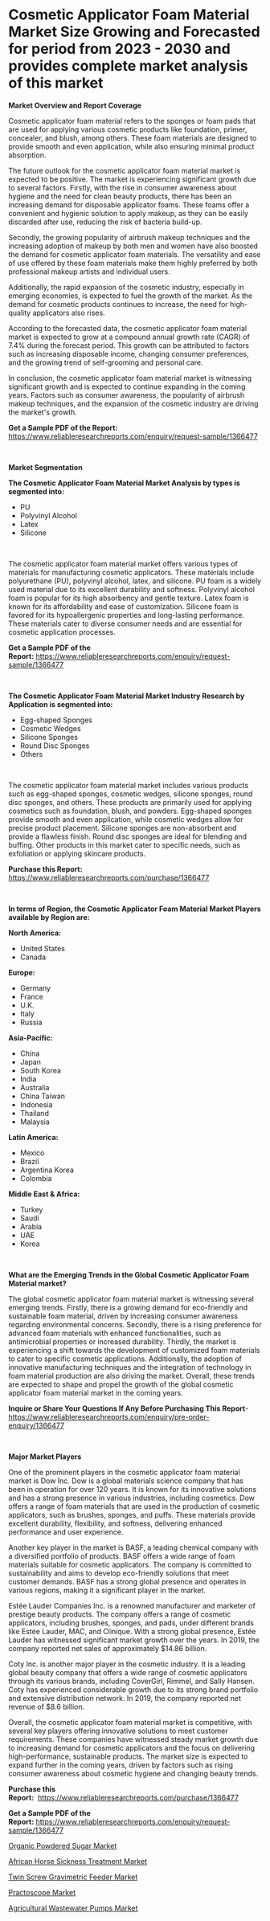 <p><h1>Cosmetic Applicator Foam Material Market Size Growing and Forecasted for period from 2023 - 2030 and provides complete market analysis of this market</h1></p><p><strong>Market Overview and Report Coverage</strong></p>
<p><p>Cosmetic applicator foam material refers to the sponges or foam pads that are used for applying various cosmetic products like foundation, primer, concealer, and blush, among others. These foam materials are designed to provide smooth and even application, while also ensuring minimal product absorption.</p><p>The future outlook for the cosmetic applicator foam material market is expected to be positive. The market is experiencing significant growth due to several factors. Firstly, with the rise in consumer awareness about hygiene and the need for clean beauty products, there has been an increasing demand for disposable applicator foams. These foams offer a convenient and hygienic solution to apply makeup, as they can be easily discarded after use, reducing the risk of bacteria build-up.</p><p>Secondly, the growing popularity of airbrush makeup techniques and the increasing adoption of makeup by both men and women have also boosted the demand for cosmetic applicator foam materials. The versatility and ease of use offered by these foam materials make them highly preferred by both professional makeup artists and individual users.</p><p>Additionally, the rapid expansion of the cosmetic industry, especially in emerging economies, is expected to fuel the growth of the market. As the demand for cosmetic products continues to increase, the need for high-quality applicators also rises.</p><p>According to the forecasted data, the cosmetic applicator foam material market is expected to grow at a compound annual growth rate (CAGR) of 7.4% during the forecast period. This growth can be attributed to factors such as increasing disposable income, changing consumer preferences, and the growing trend of self-grooming and personal care.</p><p>In conclusion, the cosmetic applicator foam material market is witnessing significant growth and is expected to continue expanding in the coming years. Factors such as consumer awareness, the popularity of airbrush makeup techniques, and the expansion of the cosmetic industry are driving the market's growth.</p></p>
<p><strong>Get a Sample PDF of the Report:</strong> <a href="https://www.reliableresearchreports.com/enquiry/request-sample/1366477">https://www.reliableresearchreports.com/enquiry/request-sample/1366477</a></p>
<p>&nbsp;</p>
<p><strong>Market Segmentation</strong></p>
<p><strong>The Cosmetic Applicator Foam Material Market Analysis by types is segmented into:</strong></p>
<p><ul><li>PU</li><li>Polyvinyl Alcohol</li><li>Latex</li><li>Silicone</li></ul></p>
<p>&nbsp;</p>
<p><p>The cosmetic applicator foam material market offers various types of materials for manufacturing cosmetic applicators. These materials include polyurethane (PU), polyvinyl alcohol, latex, and silicone. PU foam is a widely used material due to its excellent durability and softness. Polyvinyl alcohol foam is popular for its high absorbency and gentle texture. Latex foam is known for its affordability and ease of customization. Silicone foam is favored for its hypoallergenic properties and long-lasting performance. These materials cater to diverse consumer needs and are essential for cosmetic application processes.</p></p>
<p><strong>Get a Sample PDF of the Report:</strong>&nbsp;<a href="https://www.reliableresearchreports.com/enquiry/request-sample/1366477">https://www.reliableresearchreports.com/enquiry/request-sample/1366477</a></p>
<p>&nbsp;</p>
<p><strong>The Cosmetic Applicator Foam Material Market Industry Research by Application is segmented into:</strong></p>
<p><ul><li>Egg-shaped Sponges</li><li>Cosmetic Wedges</li><li>Silicone Sponges</li><li>Round Disc Sponges</li><li>Others</li></ul></p>
<p>&nbsp;</p>
<p><p>The cosmetic applicator foam material market includes various products such as egg-shaped sponges, cosmetic wedges, silicone sponges, round disc sponges, and others. These products are primarily used for applying cosmetics such as foundation, blush, and powders. Egg-shaped sponges provide smooth and even application, while cosmetic wedges allow for precise product placement. Silicone sponges are non-absorbent and provide a flawless finish. Round disc sponges are ideal for blending and buffing. Other products in this market cater to specific needs, such as exfoliation or applying skincare products.</p></p>
<p><strong>Purchase this Report:</strong>&nbsp; <a href="https://www.reliableresearchreports.com/purchase/1366477">https://www.reliableresearchreports.com/purchase/1366477</a></p>
<p>&nbsp;</p>
<p><strong>In terms of Region, the Cosmetic Applicator Foam Material Market Players available by Region are:</strong></p>
<p>
    <p> <strong> North America: </strong>
        <ul>
            <li>United States</li>
            <li>Canada</li>
        </ul>
        </p> 
    <p> <strong> Europe: </strong>
        <ul>
            <li>Germany</li>
            <li>France</li>
            <li>U.K.</li>
            <li>Italy</li>
            <li>Russia</li>
        </ul>
        </p> 
    <p> <strong> Asia-Pacific: </strong>
        <ul>
            <li>China</li>
            <li>Japan</li>
            <li>South Korea</li>
            <li>India</li>
            <li>Australia</li>
            <li>China Taiwan</li>
            <li>Indonesia</li>
            <li>Thailand</li>
            <li>Malaysia</li>
        </ul>
        </p> 
    <p> <strong> Latin America: </strong>
        <ul>
            <li>Mexico</li>
            <li>Brazil</li>
            <li>Argentina Korea</li>
            <li>Colombia</li>
        </ul>
        </p> 
    <p> <strong> Middle East & Africa: </strong>
        <ul>
            <li>Turkey</li>
            <li>Saudi</li>
            <li>Arabia</li>
            <li>UAE</li>
            <li>Korea</li>
        </ul>
    </p>
    </p>
<p>&nbsp;</p>
<p><strong>What are the Emerging Trends in the Global Cosmetic Applicator Foam Material market?</strong></p>
<p><p>The global cosmetic applicator foam material market is witnessing several emerging trends. Firstly, there is a growing demand for eco-friendly and sustainable foam material, driven by increasing consumer awareness regarding environmental concerns. Secondly, there is a rising preference for advanced foam materials with enhanced functionalities, such as antimicrobial properties or increased durability. Thirdly, the market is experiencing a shift towards the development of customized foam materials to cater to specific cosmetic applications. Additionally, the adoption of innovative manufacturing techniques and the integration of technology in foam material production are also driving the market. Overall, these trends are expected to shape and propel the growth of the global cosmetic applicator foam material market in the coming years.</p></p>
<p><strong>Inquire or Share Your Questions If Any Before Purchasing This Report</strong>- <a href="https://www.reliableresearchreports.com/enquiry/pre-order-enquiry/1366477">https://www.reliableresearchreports.com/enquiry/pre-order-enquiry/1366477</a></p>
<p>&nbsp;</p>
<p><strong>Major Market Players</strong></p>
<p><p>One of the prominent players in the cosmetic applicator foam material market is Dow Inc. Dow is a global materials science company that has been in operation for over 120 years. It is known for its innovative solutions and has a strong presence in various industries, including cosmetics. Dow offers a range of foam materials that are used in the production of cosmetic applicators, such as brushes, sponges, and puffs. These materials provide excellent durability, flexibility, and softness, delivering enhanced performance and user experience.</p><p>Another key player in the market is BASF, a leading chemical company with a diversified portfolio of products. BASF offers a wide range of foam materials suitable for cosmetic applicators. The company is committed to sustainability and aims to develop eco-friendly solutions that meet customer demands. BASF has a strong global presence and operates in various regions, making it a significant player in the market.</p><p>Estée Lauder Companies Inc. is a renowned manufacturer and marketer of prestige beauty products. The company offers a range of cosmetic applicators, including brushes, sponges, and pads, under different brands like Estée Lauder, MAC, and Clinique. With a strong global presence, Estée Lauder has witnessed significant market growth over the years. In 2019, the company reported net sales of approximately $14.86 billion.</p><p>Coty Inc. is another major player in the cosmetic industry. It is a leading global beauty company that offers a wide range of cosmetic applicators through its various brands, including CoverGirl, Rimmel, and Sally Hansen. Coty has experienced considerable growth due to its strong brand portfolio and extensive distribution network. In 2019, the company reported net revenue of $8.6 billion.</p><p>Overall, the cosmetic applicator foam material market is competitive, with several key players offering innovative solutions to meet customer requirements. These companies have witnessed steady market growth due to increasing demand for cosmetic applicators and the focus on delivering high-performance, sustainable products. The market size is expected to expand further in the coming years, driven by factors such as rising consumer awareness about cosmetic hygiene and changing beauty trends.</p></p>
<p><strong>Purchase this Report:</strong>&nbsp;&nbsp;<a href="https://www.reliableresearchreports.com/purchase/1366477">https://www.reliableresearchreports.com/purchase/1366477</a></p>
<p></p>
<p><strong>Get a Sample PDF of the Report:</strong>&nbsp;<a href="https://www.reliableresearchreports.com/enquiry/request-sample/1366477">https://www.reliableresearchreports.com/enquiry/request-sample/1366477</a></p>
<p><p><a href="https://www.linkedin.com/pulse/organic-powdered-sugar-market-size-2023-2030-global-hczwe/">Organic Powdered Sugar Market</a></p><p><a href="https://medium.com/@primeyash92/african-horse-sickness-treatment-market-size-cagr-trends-2024-2030-9c48f3f8ead1">African Horse Sickness Treatment Market</a></p><p><a href="https://issuu.com/reportprime-2/docs/twin-screw-gravimetric-feeder-market-size-2030.ppt?fr=xKAE9_zU1NQ">Twin Screw Gravimetric Feeder Market</a></p><p><a href="https://medium.com/@shiv151299/practoscope-market-size-cagr-trends-2024-2030-975d5cd7d91d">Practoscope Market</a></p><p><a href="https://github.com/lilstefpacute/Market-Research-Report-List-1/blob/main/agricultural-wastewater-pumps-market.md">Agricultural Wastewater Pumps Market</a></p></p>